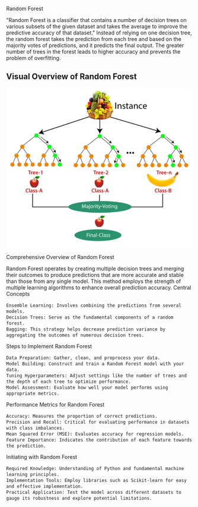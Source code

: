 Random Forest

"Random Forest is a classifier that contains a number of decision trees on various subsets of the given dataset and takes the average to improve the predictive accuracy of that dataset." Instead of relying on one decision tree, the random forest takes the prediction from each tree and based on the majority votes of predictions, and it predicts the final output.
The greater number of trees in the forest leads to higher accuracy and prevents the problem of overfitting.

## Visual Overview of Random Forest
<img src="/Supervised%20Machine%20Learning/images/random-forest.png" width="600">

Comprehensive Overview of Random Forest

Random Forest operates by creating multiple decision trees and merging their outcomes to produce predictions that are more accurate and stable than those from any single model. This method employs the strength of multiple learning algorithms to enhance overall prediction accuracy.
Central Concepts

    Ensemble Learning: Involves combining the predictions from several models.
    Decision Trees: Serve as the fundamental components of a random forest.
    Bagging: This strategy helps decrease prediction variance by aggregating the outcomes of numerous decision trees.

Steps to Implement Random Forest

    Data Preparation: Gather, clean, and preprocess your data.
    Model Building: Construct and train a Random Forest model with your data.
    Tuning Hyperparameters: Adjust settings like the number of trees and the depth of each tree to optimize performance.
    Model Assessment: Evaluate how well your model performs using appropriate metrics.

Performance Metrics for Random Forest

    Accuracy: Measures the proportion of correct predictions.
    Precision and Recall: Critical for evaluating performance in datasets with class imbalances.
    Mean Squared Error (MSE): Evaluates accuracy for regression models.
    Feature Importance: Indicates the contribution of each feature towards the prediction.

Initiating with Random Forest

    Required Knowledge: Understanding of Python and fundamental machine learning principles.
    Implementation Tools: Employ libraries such as Scikit-learn for easy and effective implementation.
    Practical Application: Test the model across different datasets to gauge its robustness and explore potential limitations.
